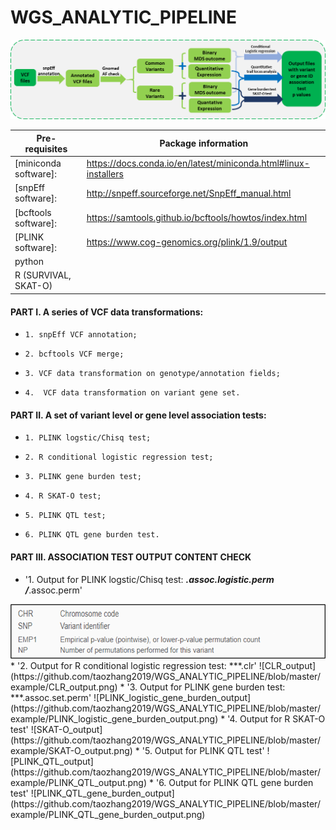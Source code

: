 # WGS_ANALYTIC_PIPELINE 
![WGS_WORKFLOW](https://github.com/taozhang2019/WGS_ANALYTIC_PIPELINE/blob/master/WGS_WORKFLOW.png)

|Pre- requisites|Package information|
|---------------|---------------|
|[miniconda software]: | https://docs.conda.io/en/latest/miniconda.html#linux-installers |
| [snpEff software]: | http://snpeff.sourceforge.net/SnpEff_manual.html  |
| [bcftools software]: | https://samtools.github.io/bcftools/howtos/index.html  | 
| [PLINK software]: | https://www.cog-genomics.org/plink/1.9/output |
| python |
| R (SURVIVAL, SKAT-O) | 

  
#### PART I. A series of VCF data transformations:

* `1. snpEff VCF annotation;`

* `2. bcftools VCF merge;`

* `3. VCF data transformation on genotype/annotation fields;`

* `4.  VCF data transformation on variant gene set.`


#### PART II. A set of variant level or gene level association tests:

* `1. PLINK logstic/Chisq test;`

* `2. R conditional logistic regression test;`

* `3. PLINK gene burden test;`

* `4. R SKAT-O test;`

* `5. PLINK QTL test;`

* `6. PLINK QTL gene burden test.`

  
#### PART III. ASSOCIATION TEST OUTPUT CONTENT CHECK

* '1. Output for PLINK logstic/Chisq test: ***.assoc.logistic.perm /***.assoc.perm'
<img src="https://github.com/taozhang2019/WGS_ANALYTIC_PIPELINE/blob/master/example/PLINK_logistic_output.png" width="1000">
* '2. Output for R conditional logistic regression test: ***.clr'
![CLR_output](https://github.com/taozhang2019/WGS_ANALYTIC_PIPELINE/blob/master/example/CLR_output.png)
* '3. Output for PLINK gene burden test: ***.assoc.set.perm'
![PLINK_logistic_gene_burden_output](https://github.com/taozhang2019/WGS_ANALYTIC_PIPELINE/blob/master/example/PLINK_logistic_gene_burden_output.png) 
* '4. Output for R SKAT-O test'
![SKAT-O_output](https://github.com/taozhang2019/WGS_ANALYTIC_PIPELINE/blob/master/example/SKAT-O_output.png)
* '5. Output for PLINK QTL test'
![PLINK_QTL_output](https://github.com/taozhang2019/WGS_ANALYTIC_PIPELINE/blob/master/example/PLINK_QTL_output.png) 
* '6. Output for PLINK QTL gene burden test'
![PLINK_QTL_gene_burden_output](https://github.com/taozhang2019/WGS_ANALYTIC_PIPELINE/blob/master/example/PLINK_QTL_gene_burden_output.png)

